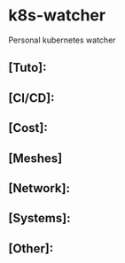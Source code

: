 # k8s-watcher

Personal kubernetes watcher

## [Tuto]:


## [CI/CD]:

## [Cost]:


## [Meshes]


## [Network]:


## [Systems]:

## [Other]:
